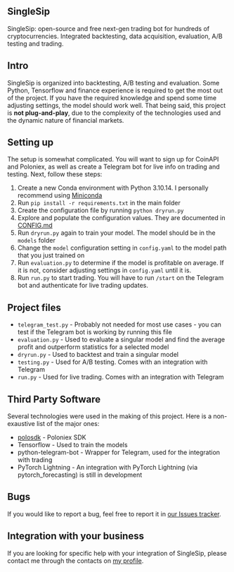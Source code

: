 ## SingleSip

SingleSip: open-source and free next-gen trading bot for hundreds of cryptocurrencies. Integrated backtesting, data acquisition, evaluation, A/B testing and trading.

## Intro
SingleSip is organized into backtesting, A/B testing and evaluation. Some Python, Tensorflow and finance experience is required to get the most out of the project. If you have the required knowledge and spend some time adjusting settings, the model should work well. That being said, this project is **not plug-and-play**, due to the complexity of the technologies used and the dynamic nature of financial markets.

## Setting up
The setup is somewhat complicated. You will want to sign up for CoinAPI and Poloniex, as well as create a Telegram bot for live info on trading and testing. Next, follow these steps:
1. Create a new Conda environment with Python 3.10.14. I personally recommend using [Miniconda](https://docs.anaconda.com/free/miniconda/index.html)
2. Run `pip install -r requirements.txt` in the main folder
3. Create the configuration file by running `python dryrun.py`
4. Explore and populate the configuration values. They are documented in [CONFIG.md](CONFIG.md)
5. Run `dryrun.py` again to train your model. The model should be in the `models` folder
6. Change the `model` configuration setting in `config.yaml` to the model path that you just trained on
7. Run `evaluation.py` to determine if the model is profitable on average. If it is not, consider adjusting settings in `config.yaml` until it is.
8. Run `run.py` to start trading. You will have to run `/start` on the Telegram bot and authenticate for live trading updates.

## Project files
- `telegram_test.py` - Probably not needed for most use cases - you can test if the Telegram bot is working by running this file
- `evaluation.py` - Used to evaluate a singular model and find the average profit and outperform statistics for a selected model
- `dryrun.py` - Used to backtest and train a singular model
- `testing.py` - Used for A/B testing. Comes with an integration with Telegram
- `run.py` - Used for live trading. Comes with an integration with Telegram

## Third Party Software
Several technologies were used in the making of this project. Here is a non-exaustive list of the major ones:
- [polosdk](https://github.com/poloniex/polo-sdk-python) - Poloniex SDK
- Tensorflow - Used to train the models
- python-telegram-bot - Wrapper for Telegram, used for the integration with trading
- PyTorch Lightning - An integration with PyTorch Lightning (via pytorch_forecasting) is still in development

## Bugs
If you would like to report a bug, feel free to report it in [our Issues tracker](https://github.com/JIBSIL/SingleSip/issues). 

## Integration with your business
If you are looking for specific help with your integration of SingleSip, please contact me through the contacts on [my profile](https://github.com/JIBSIL).